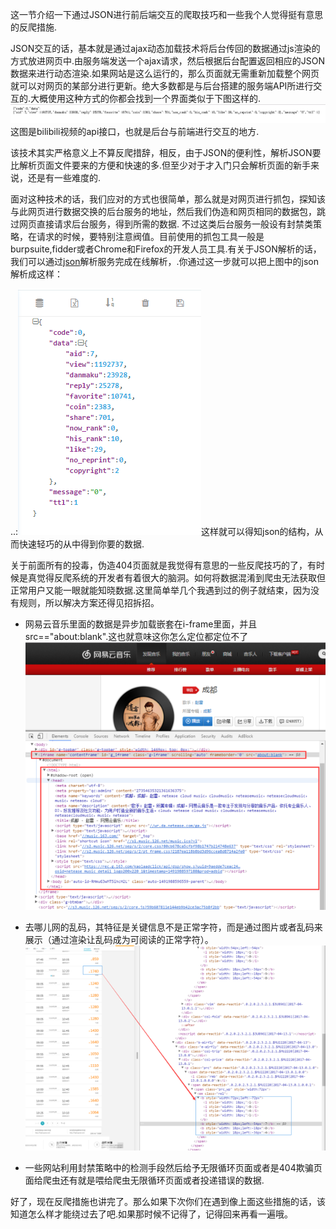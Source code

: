 这一节介绍一下通过JSON进行前后端交互的爬取技巧和一些我个人觉得挺有意思的反爬措施.

JSON交互的话，基本就是通过ajax动态加载技术将后台传回的数据通过js渲染的方式放进网页中.由服务端发送一个ajax请求，然后根据后台配置返回相应的JSON数据来进行动态渲染.如果网站是这么运行的，那么页面就无需重新加载整个网页就可以对网页的某部分进行更新。绝大多数都是与后台搭建的服务端API所进行交互的.大概使用这种方式的你都会找到一个界面类似于下图这样的.![](/images/QQ截图20170804233225.png)这图是bilibili视频的api接口，也就是后台与前端进行交互的地方.

该技术其实严格意义上不算反爬措辞，相反，由于JSON的便利性，解析JSON要比解析页面文件要来的方便和快速的多.但至少对于才入门只会解析页面的新手来说，还是有一些难度的.

面对这种技术的话，我们应对的方式也很简单，那么就是对网页进行抓包，探知该与此网页进行数据交换的后台服务的地址，然后我们伪造和网页相同的数据包，跳过网页直接请求后台服务，得到所需的数据. 不过这类后台服务一般设有封禁类策略，在请求的时候，要特别注意阀值。目前使用的抓包工具一般是burpsuite,fidder或者Chrome和Firefox的开发人员工具.有关于JSON解析的话，我们可以通过[json](http://www.json.cn/)解析服务完成在线解析，.你通过这一步就可以把上图中的json解析成这样：

..:![](/images/QQ截图20170804233442.png)这样就可以得知json的结构，从而快速轻巧的从中得到你要的数据.

关于前面所有的投毒，伪造404页面就是我觉得有意思的一些反爬技巧的了，有时候是真觉得反爬系统的开发者有着很大的脑洞。如何将数据混淆到爬虫无法获取但正常用户又能一眼就能知晓数据.这里简单举几个我遇到过的例子就结束，因为没有规则，所以解决方案还得见招拆招。

* 网易云音乐里面的数据是异步加载嵌套在i-frame里面，并且src=="about:blank".这也就意味这你怎么定位都定位不了![](/images/v2-707ab718f730de53feff31dd27fe2b06_b.png)

* 去哪儿网的乱码，其特征是关键信息不是正常字符，而是通过图片或者乱码来展示（通过渲染让乱码成为可阅读的正常字符）。![](/images/v2-7bf96081685a44b7a125dce31e4c5a05_b.png)
* 一些网站利用封禁策略中的检测手段然后给予无限循环页面或者是404欺骗页面给爬虫还有就是喂给爬虫无限循环页面或者投递错误的数据.

好了，现在反爬措施也讲完了。那么如果下次你们在遇到像上面这些措施的话，该知道怎么样才能绕过去了吧.如果那时候不记得了，记得回来再看一遍哦。

